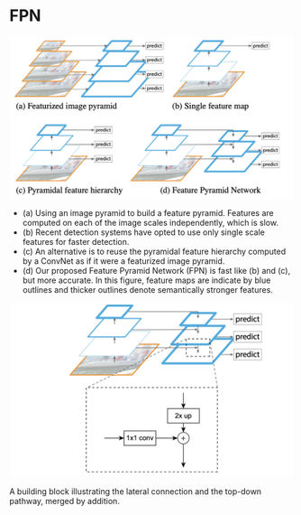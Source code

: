# FPN

![fpn](../../../assets/fpn_1.png)

- (a) Using an image pyramid to build a feature pyramid. Features are computed on each of the image scales independently, which is slow.
- (b) Recent detection systems have opted to use only single scale features for faster detection.
- (c) An alternative is to reuse the pyramidal feature hierarchy computed by a ConvNet as if it were a featurized image pyramid.
- (d) Our proposed Feature Pyramid Network (FPN) is fast like (b) and (c), but more accurate. In this figure, feature maps are indicate by blue outlines and thicker outlines denote semantically stronger features.

![fpn](../../../assets/fpn_2.png)

A building block illustrating the lateral connection and the top-down pathway, merged by addition.
